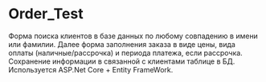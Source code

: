 # Order_Test
Форма поиска клиентов в базе данных по любому совпадению в имени или фамилии. Далее форма заполнения заказа в виде цены, вида оплаты (наличные/рассрочка) и периода платежа, если рассрочка. Сохранение информации в связанной с клиентами таблице в БД. Используется ASP.Net Core + Entity FrameWork.
